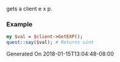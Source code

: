 gets a client e x p.
### Example

```perl
my $val = $client->GetEXP();
quest::say($val); # Returns uint
```


Generated On 2018-01-15T13:04:48-08:00
